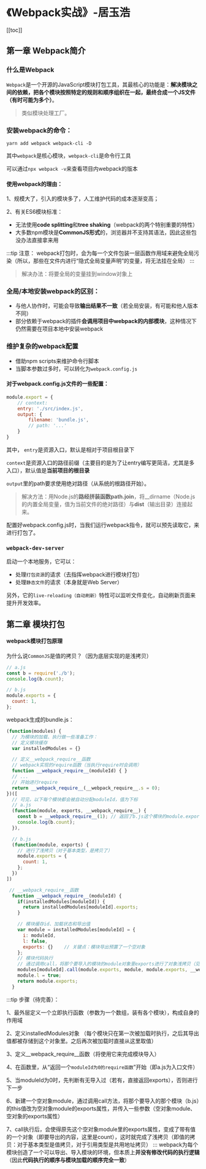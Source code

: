 # 《Webpack实战》-居玉浩

[[toc]]

## 第一章 Webpack简介
### 什么是Webpack
`Webpack`是一个开源的JavaScript模块打包工具，其最核心的功能是：**解决模块之间的依赖，把各个模块按照特定的规则和顺序组织在一起，最终合成一个JS文件（有时可能为多个）**。
 > 类似模块处理工厂。

### 安装webpack的命令：
```
yarn add webpack webpack-cli -D
```
其中`webpack`是核心模块，`webpack-cli`是命令行工具

可以通过`npx webpack -v`来查看项目内webpack的版本

#### 使用webpack的理由：
1、规模大了，引入的模块多了，人工维护代码的成本逐渐变高；

2、有关ES6模块标准：
 - 无法使用**code splitting**和**tree shaking**（webpack的两个特别重要的特性）
 - 大多数npm模块是**CommonJS形式**的，浏览器并不支持其语法，因此这些包没办法直接拿来用

:::tip
注意：
webpack打包时，会为每一个文件包装一层函数作用域来避免全局污染（所以，那些在文件内进行“隐式全局变量声明”的变量，将无法挂在全局）
:::
 > 
 >
 > 解决办法：将要全局的变量挂到window对象上

### 全局/本地安装webpack的区别：
 - 与他人协作时，可能会导致**输出结果不一致**（若全局安装，有可能和他人版本不同）
 - 部分依赖于webpack的插件**会调用项目中webpack的内部模块**，这种情况下仍然需要在项目本地中安装webpack

### 维护复杂的webpack配置
 - 借助npm scripts来维护命令行脚本
 - 当脚本参数过多时，可以转化为`webpack.config.js`

#### 对于webpack.config.js文件的一些配置：
```js
module.export = {
    // context: 
    entry: './src/index.js',
    output: {
        filename: 'bundle.js',
        // path: '...'
    }
}
```
其中，
`entry`是资源入口，默认是相对于项目根目录下

`context`是资源入口的路径前缀（主要目的是为了让entry编写更简洁，尤其是多入口），默认值是**当前项目的根目录**

`output`里的path要求使用绝对路径（从系统的根路径开始）。
 > 解决方法：用Node.js的**路经拼装函数path.join**，将__dirname（Node.js的内置全局变量，值为当前文件的绝对路径）与**dist**（输出目录）连接起来。

配置好webpack.config.js时，当我们运行webpack指令，就可以预先读取它，来进行打包了。

### `webpack-dev-server`
启动一个本地服务，它可以：
 - 处理`打包资源`的请求（去指挥webpack进行模块打包）
 - 处理`静态文件`的请求（本身就是Web Server）

另外，它的`live-reloading（自动刷新）`特性可以监听文件变化，自动刷新页面来提升开发效率。

## 第二章 模块打包
#### webpack模块打包原理
为什么说`CommonJS`是值的拷贝？（因为底层实现的是浅拷贝）
```js
// a.js
const b = require('./b');
console.log(b.count);

// b.js
module.exports = {
  count: 1,
};
```

webpack生成的bundle.js：
```js
(function(modules) {
  // 为模块的加载、执行做一些准备工作：
  // 定义模块缓存
  var installedModules = {}

  // 定义__webpack_require__函数
  // webpack实现的require函数（当执行require时会调用）
  function __webpack_require__(moduleId) { }
  // ...
  // 开始进行require
  return __webpack_require__(__webpack_require__.s = 0);
})([
  // 可见，以下每个模块都会被自动分配moduleId，值为下标
  // a.js
  (function(module, exports, __webpack_require__) {
    const b = __webpack_require__(1); // 返回了b.js这个模块的module.exports
    console.log(b.count);
  }),

  // b.js
  (function(module, exports) {
    // 进行了浅拷贝（对于基本类型，是拷贝了）
    module.exports = {
      count: 1,
    };
  })
])
```
```js
 // __webpack_require__函数
  function __webpack_require__(moduleId) {
    if(installedModules[moduleId]) {
      return installedModules[moduleId].exports;
    }

    // 模块缓存id、加载状态和导出值
    var module = installedModules[moduleId] = {
      i: moduleId,
      l: false,
      exports: {}    // 关键点：模块导出预置了一个空对象
    };
    // 模块代码执行
    // 通过调用call，将那个要导入的模块的module对象里exports进行了对象浅拷贝（见下）
    modules[moduleId].call(module.exports, module, module.exports, __webpack_require__);
    module.l = true;
    return module.exports;
  }

```
:::tip
步骤（待完善）：

 1、最外层定义一个立即执行函数（参数为一个数组，装有各个模块），构成自身的作用域

 2、定义installedModules对象
    （每个模块只在第一次被加载时执行，之后其导出值都被存储到这个对象里。之后再次被加载时直接从这里取值）

 3、定义__webpack_require__函数（将使用它来完成模块导入）

 4、在函数里，从“返回一个`moduleId为0的require函数`”开始（即a.js为入口文件）

 5、当moduleId为0时，先判断有无导入过（若有，直接返回exports），否则进行下一步

 6、新建一个空对象module，通过调用call方法，将那个要导入的那个模块（b.js）的this值改为空对象module的exports属性，并传入一些参数（空对象module、空对象的exports属性）

 7、call执行后，会使得原先这个空对象module里的exports属性，变成了带有值的一个对象（即要导出的内容，这里是count），这时就完成了浅拷贝（即值的拷贝：对于基本类型是值拷贝，对于引用类型是共用地址拷贝）
:::
webpack为每个模块创造了一个可以导出、导入模块的环境，但本质上**并没有修改代码的执行逻辑**（因此**代码执行的顺序与模块加载的顺序完全一致**）
